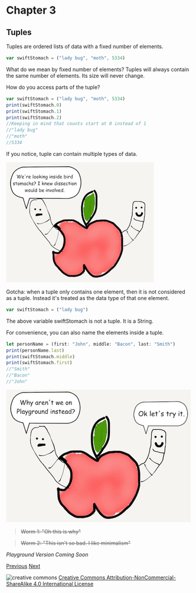 # Chapter 3
## Tuples

Tuples are ordered lists of data with a fixed number of elements.

```javascript
var swiftStomach = ("lady bug", "moth", 5334)
```

What do we mean by fixed number of elements? Tuples will always contain the same number of elements. Its size will never change.

How do you access parts of the tuple?

```javascript
var swiftStomach = ("lady bug", "moth", 5334)
print(swiftStomach.0)
print(swiftStomach.1)
print(swiftStomach.2)
//Keeping in mind that counts start at 0 instead of 1
//"lady bug"
//"moth"
//5334
```

If you notice, tuple can contain multiple types of data.

![dissection](images/worm_stomach.jpg)


Gotcha: when a tuple only contains one element, then it is not considered as a tuple. Instead it's treated as the data type of that one element.

```javascript
var swiftStomach = ("lady bug")
```

The above variable swiftStomach is not a tuple. It is a String.

For convenience, you can also name the elements inside a tuple.

```javascript
let personName = (first: "John", middle: "Bacon", last: "Smith")
print(personName.last)
print(swiftStomach.middle)
print(swiftStomach.first)
//"Smith"
//"Bacon"
//"John"
```

![playground](images/worm_why_no_playground.jpg)

> ~~Worm 1: "Oh this is why"~~

> ~~Worm 2: "This isn't so bad. I like minimalism"~~

_Playground Version Coming Soon_


[Previous](02.md) [Next](04.md)

![creative commons](https://i.creativecommons.org/l/by-nc-sa/4.0/88x31.png)
[Creative Commons Attribution-NonCommercial-ShareAlike 4.0 International License](http://creativecommons.org/licenses/by-nc-sa/4.0/)
